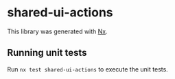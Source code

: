 # shared-ui-actions

This library was generated with [Nx](https://nx.dev).

## Running unit tests

Run `nx test shared-ui-actions` to execute the unit tests.
